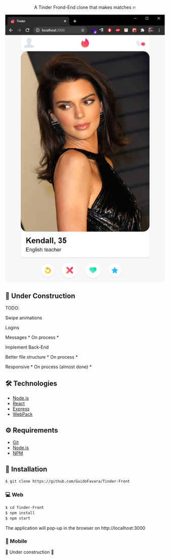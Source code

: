 <p align="center">A Tinder Frond-End clone that makes matches 🔥</p>

<div align="center">
  <img src="https://raw.githubusercontent.com/GuidoFavara/Tinder-Front/master/preview.jpg" />
</div>

#####

## 🚧 Under Construction

TODO:

Swipe animations

Logins

Messages * On process *

Implement Back-End

Better file structure * On process *

Responsive * On process (almost done) *


## 🛠️ Technologies

<ul>
  <li><a href="https://nodejs.org/en/">Node.js</a></li>
  <li><a href="https://reactjs.org/">React</a></li>
  <li><a href="https://expressjs.com/">Express</a></li>
  <li><a href="https://www.webpack.com.ar/">WebPack</a></li>

</ul>

## ⚙️ Requirements

<ul>
  <li><a href="https://git-scm.com/">Git</a></li>
  <li><a href="https://nodejs.org/en/">Node.js</a></li>
  <li><a href="https://www.npmjs.com/">NPM</a></li>

</ul>

## 🚀 Installation

```bash
$ git clone https://github.com/GuidoFavara/Tinder-Front
```


### 💻 Web

```bash
$ cd Tinder-Front
$ npm install
$ npm start
```

The application will pop-up in the browser on http://localhost:3000

### 📱 Mobile

🚧 Under construction 🚧

